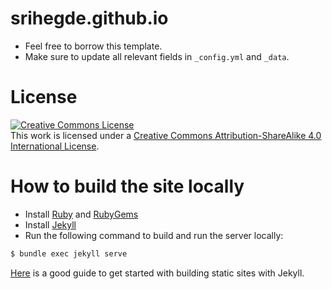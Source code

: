 # srihegde.github.io

- Feel free to borrow this template.
- Make sure to update all relevant fields in `_config.yml` and `_data`.

# License
<a rel="license" href="http://creativecommons.org/licenses/by-sa/4.0/"><img alt="Creative Commons License" style="border-width:0" src="https://i.creativecommons.org/l/by-sa/4.0/88x31.png" /></a><br />This work is licensed under a <a rel="license" href="http://creativecommons.org/licenses/by-sa/4.0/">Creative Commons Attribution-ShareAlike 4.0 International License</a>.

# How to build the site locally
- Install [Ruby](https://www.ruby-lang.org/en/documentation/installation/) and [RubyGems](https://rubygems.org/pages/download)
- Install [Jekyll](https://jekyllrb.com/docs/installation/)
- Run the following command to build and run the server locally:
```bash
$ bundle exec jekyll serve
```
[Here](https://www.taniarascia.com/make-a-static-website-with-jekyll/) is a good guide to get started with building static sites with Jekyll.